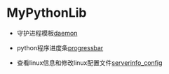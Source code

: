 # MyPythonLib

+ 守护进程模板[daemon](https://github.com/BillWang139967/MyPythonLib/tree/master/daemon)

+ python程序进度条[progressbar](https://github.com/BillWang139967/MyPythonLib/tree/master/progressbar)

+ 查看linux信息和修改linux配置文件[serverinfo_config](https://github.com/BillWang139967/MyPythonLib/tree/master/serverinfo_config)
